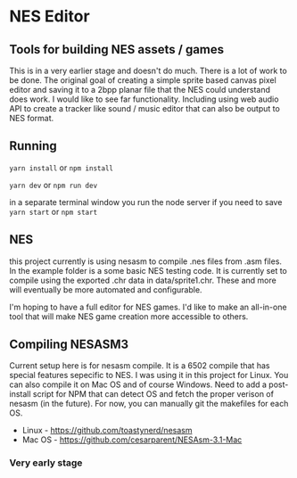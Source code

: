 # NES Editor
## Tools for building NES assets / games

This is in a very earlier stage and doesn't do much. There is a lot of work to be done.
The original goal of creating a simple sprite based canvas pixel editor and saving it
to a 2bpp planar file that the NES could understand does work. I would like to see far
functionality. Including using web audio API to create a tracker like sound / music editor
that can also be output to NES format.

## Running

`yarn install` or `npm install`

`yarn dev` or `npm run dev`

in a separate terminal window you run the node server if you need to save `yarn start` or `npm start`

## NES

this project currently is using nesasm to compile .nes files from .asm files.
In the example folder is a some basic NES testing code. It is currently set to
compile using the exported .chr data in data/sprite1.chr. These and more will
eventually be more automated and configurable.

I'm hoping to have a full editor for NES games. I'd like to make an all-in-one tool
that will make NES game creation more accessible to others.

## Compiling NESASM3
Current setup here is for nesasm compile. It is a 6502 compile that has special features sepecific to NES.
I was using it in this project for Linux. You can also compile it on Mac OS and of course Windows.
Need to add a post-install script for NPM that can detect OS and fetch the proper verison of nesasm (in the future).
For now, you can manually git the makefiles for each OS.

- Linux - https://github.com/toastynerd/nesasm
- Mac OS - https://github.com/cesarparent/NESAsm-3.1-Mac

### Very early stage
